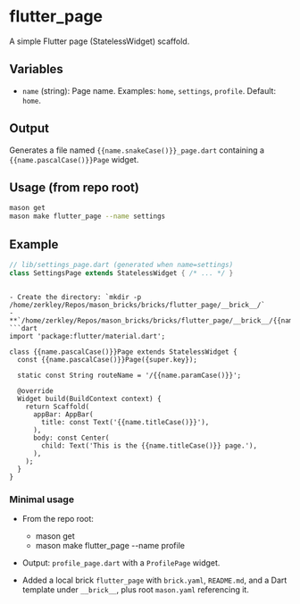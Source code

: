 # flutter_page

A simple Flutter page (StatelessWidget) scaffold.

## Variables
- `name` (string): Page name. Examples: `home`, `settings`, `profile`. Default: `home`.

## Output
Generates a file named `{{name.snakeCase()}}_page.dart` containing a `{{name.pascalCase()}}Page` widget.

## Usage (from repo root)
```bash
mason get
mason make flutter_page --name settings
```

## Example
```dart
// lib/settings_page.dart (generated when name=settings)
class SettingsPage extends StatelessWidget { /* ... */ }
```
```

- Create the directory: `mkdir -p /home/zerkley/Repos/mason_bricks/bricks/flutter_page/__brick__/`
- **`/home/zerkley/Repos/mason_bricks/bricks/flutter_page/__brick__/{{name.snakeCase()}}_page.dart`**
```dart
import 'package:flutter/material.dart';

class {{name.pascalCase()}}Page extends StatelessWidget {
  const {{name.pascalCase()}}Page({super.key});

  static const String routeName = '/{{name.paramCase()}}';

  @override
  Widget build(BuildContext context) {
    return Scaffold(
      appBar: AppBar(
        title: const Text('{{name.titleCase()}}'),
      ),
      body: const Center(
        child: Text('This is the {{name.titleCase()}} page.'),
      ),
    );
  }
}
```

### Minimal usage
- From the repo root:
  - mason get
  - mason make flutter_page --name profile

- Output: `profile_page.dart` with a `ProfilePage` widget.

- Added a local brick `flutter_page` with `brick.yaml`, `README.md`, and a Dart template under `__brick__`, plus root `mason.yaml` referencing it.